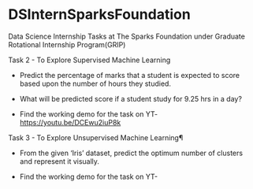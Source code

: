 # DSInternSparksFoundation
Data Science Internship Tasks at The Sparks Foundation under Graduate Rotational Internship Program(GRIP)

Task 2 - To Explore Supervised Machine Learning
 - Predict the percentage of  marks that a student is expected to score based upon the  number of hours they studied.
 - What will be predicted score if a student study for 9.25 hrs in a  day? 
 
 - Find the working demo for the task on YT- https://youtu.be/DCEwu2iuP8k
 
Task 3 - To Explore Unsupervised Machine Learning¶
 - From the given ‘Iris’ dataset, predict the optimum number of clusters and represent it visually. 
 
 - Find the working demo for the task on YT-

